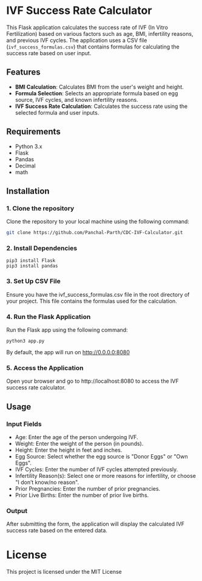 # IVF Success Rate Calculator

This Flask application calculates the success rate of IVF (In Vitro Fertilization) based on various factors such as age, BMI, infertility reasons, and previous IVF cycles. The application uses a CSV file (`ivf_success_formulas.csv`) that contains formulas for calculating the success rate based on user input.

## Features

- **BMI Calculation**: Calculates BMI from the user's weight and height.
- **Formula Selection**: Selects an appropriate formula based on egg source, IVF cycles, and known infertility reasons.
- **IVF Success Rate Calculation**: Calculates the success rate using the selected formula and user inputs.

## Requirements

- Python 3.x
- Flask
- Pandas
- Decimal
- math

## Installation

### 1. Clone the repository

Clone the repository to your local machine using the following command:

```bash
git clone https://github.com/Panchal-Parth/CDC-IVF-Calculator.git
```

### 2. Install Dependencies
```
pip3 install Flask
pip3 install pandas
```

### 3. Set Up CSV File
Ensure you have the ivf_success_formulas.csv file in the root directory of your project. This file contains the formulas used for the calculation.

### 4. Run the Flask Application
Run the Flask app using the following command:
```
python3 app.py
```
By default, the app will run on http://0.0.0.0:8080

### 5. Access the Application
Open your browser and go to http://localhost:8080 to access the IVF success rate calculator.

## Usage
### Input Fields
* Age: Enter the age of the person undergoing IVF.
* Weight: Enter the weight of the person (in pounds).
* Height: Enter the height in feet and inches.
* Egg Source: Select whether the egg source is "Donor Eggs" or "Own Eggs".
* IVF Cycles: Enter the number of IVF cycles attempted previously.
* Infertility Reason(s): Select one or more reasons for infertility, or choose "I don’t know/no reason".
* Prior Pregnancies: Enter the number of prior pregnancies.
* Prior Live Births: Enter the number of prior live births.

### Output
After submitting the form, the application will display the calculated IVF success rate based on the entered data.

# License
This project is licensed under the MIT License 
